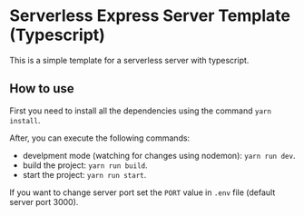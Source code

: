 # Serverless Express Server Template (Typescript)

This is a simple template for a serverless server with typescript.

## How to use

First you need to install all the dependencies using the command `yarn install`.

After, you can execute the following commands:

- develpment mode (watching for changes using nodemon): `yarn run dev`.
- build the project: `yarn run build`.
- start the project: `yarn run start`.

If you want to change server port set the `PORT` value in  `.env` file (default server port $3000$).